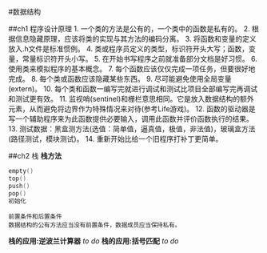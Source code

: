 #数据结构

##ch1 程序设计原理
    1. 一个类的方法是公有的，一个类中的函数是私有的。
    2. 根据信息隐藏原理，应该将类的实现与其方法的编码分离。
    3. 将函数和变量的定义放入.h文件是标准惯例。
    4. 类或程序员定义的类型，标识符开头大写；函数，变量，常量标识符开头小写。
    5. 在开始书写程序之前就准备部分文档是好习惯。
    6. 使用类来模拟程序的基本概念。
    7. 每个函数应该仅仅完成一项任务，但要很好地完成。
    8. 每个类或函数应该隐藏某些东西。
    9. 尽可能避免使用全局变量(extern)。
    10. 每个类和函数一编写完就进行调试和测试比项目全部编写完再调试和测试更有效。
    11. 监视哨(sentinel)和栅栏意思相同。它是放入数据结构的额外元素，从而避免将边界作为特殊情况来对待(参考Life游戏)。
    12. 函数的驱动器是写一个辅助程序来为此函数提供必要输入，调用此函数并评价函数执行的结果。
    13. 测试数据：黑盒测方法(选值：简单值，逼真值，极值，非法值)，玻璃盒方法(路径测试，模块测试)。
    14. 重新开始比给一个旧程序打补丁更简单。

##ch2 栈
**栈方法**
````c++
empty()
top()
push()
pop()
初始化
````
    前置条件和后置条件
    数据结构的公有方法应当没有前置条件，数据成员应当保持私有。
    
**栈的应用:逆波兰计算器**
*to do*
**栈的应用:括号匹配**
*to do*

    


